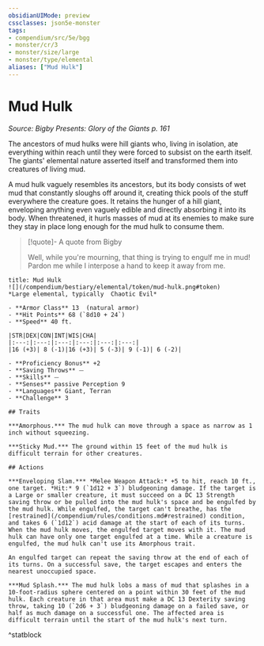 ```yaml
---
obsidianUIMode: preview
cssclasses: json5e-monster
tags:
- compendium/src/5e/bgg
- monster/cr/3
- monster/size/large
- monster/type/elemental
aliases: ["Mud Hulk"]
---
```

# Mud Hulk
*Source: Bigby Presents: Glory of the Giants p. 161*  

The ancestors of mud hulks were hill giants who, living in isolation, ate everything within reach until they were forced to subsist on the earth itself. The giants' elemental nature asserted itself and transformed them into creatures of living mud.

A mud hulk vaguely resembles its ancestors, but its body consists of wet mud that constantly sloughs off around it, creating thick pools of the stuff everywhere the creature goes. It retains the hunger of a hill giant, enveloping anything even vaguely edible and directly absorbing it into its body. When threatened, it hurls masses of mud at its enemies to make sure they stay in place long enough for the mud hulk to consume them.

> [!quote]- A quote from Bigby  
> 
> Well, while you're mourning, that thing is trying to engulf me in mud! Pardon me while I interpose a hand to keep it away from me.


```ad-statblock
title: Mud Hulk
![](/compendium/bestiary/elemental/token/mud-hulk.png#token)
*Large elemental, typically  Chaotic Evil*

- **Armor Class** 13  (natural armor)
- **Hit Points** 68 (`8d10 + 24`)
- **Speed** 40 ft.

|STR|DEX|CON|INT|WIS|CHA|
|:---:|:---:|:---:|:---:|:---:|:---:|
|16 (+3)| 8 (-1)|16 (+3)| 5 (-3)| 9 (-1)| 6 (-2)|

- **Proficiency Bonus** +2
- **Saving Throws** ⏤
- **Skills** ⏤
- **Senses** passive Perception 9
- **Languages** Giant, Terran
- **Challenge** 3

## Traits

***Amorphous.*** The mud hulk can move through a space as narrow as 1 inch without squeezing.

***Sticky Mud.*** The ground within 15 feet of the mud hulk is difficult terrain for other creatures.

## Actions

***Enveloping Slam.*** *Melee Weapon Attack:* +5 to hit, reach 10 ft., one target. *Hit:* 9 (`1d12 + 3`) bludgeoning damage. If the target is a Large or smaller creature, it must succeed on a DC 13 Strength saving throw or be pulled into the mud hulk's space and be engulfed by the mud hulk. While engulfed, the target can't breathe, has the [restrained](/compendium/rules/conditions.md#restrained) condition, and takes 6 (`1d12`) acid damage at the start of each of its turns. When the mud hulk moves, the engulfed target moves with it. The mud hulk can have only one target engulfed at a time. While a creature is engulfed, the mud hulk can't use its Amorphous trait.

An engulfed target can repeat the saving throw at the end of each of its turns. On a successful save, the target escapes and enters the nearest unoccupied space.

***Mud Splash.*** The mud hulk lobs a mass of mud that splashes in a 10-foot-radius sphere centered on a point within 30 feet of the mud hulk. Each creature in that area must make a DC 13 Dexterity saving throw, taking 10 (`2d6 + 3`) bludgeoning damage on a failed save, or half as much damage on a successful one. The affected area is difficult terrain until the start of the mud hulk's next turn.
```
^statblock